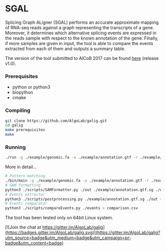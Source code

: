 # SGAL

Splicing Graph ALigner (SGAL) performs an accurate approximate mapping of RNA-seq reads against a graph representing the transcripts of a gene. Moreover, it determines which alternative splicing events are expressed in the reads sample with respect to the known annotation of the gene. Finally, if more samples are given in input, the tool is able to compare the events extracted from each of them and outputs a summary table.

The version of the tool submitted to AlCoB 2017 can be found [here](https://github.com/AlgoLab/galig/tree/v1.0) (release v1.0).

### Prerequisites
  * python or python3
  * biopython
  * cmake

### Compiling
```bash
git clone https://github.com/AlgoLab/galig.git
cd galig
make prerequisites
make
```
### Running
```bash
./run -g ./example/genomic.fa -a ./example/annotation.gtf -r ./example/rna_seqs.fa -l 3 -e 10 -o OUT
```

More in detail...
```bash
# Pattern matching
./bin/main -g ./example/genomic.fa -a ./example/annotation.gtf -r ./example/rna_seqs.fa -l 3 -e 10 -o ./out
# SAM formatting
python3 ./scripts/SAMFormatter.py ./out ./example/annotation.gtf.sg ./example/rna_seqs.fa
# Events extractor
python3 ./scripts/postprocessing.py ./example/annotation.gtf.sg ./out > ./events
# Events comparator
python3 ./scripts/compareEvents.py ./events > comparison.csv
```

The tool has been tested only on 64bit Linux system.

[![Join the chat at https://gitter.im/AlgoLab/galig](https://badges.gitter.im/AlgoLab/galig.svg)](https://gitter.im/AlgoLab/galig?utm_source=badge&utm_medium=badge&utm_campaign=pr-badge&utm_content=badge)
